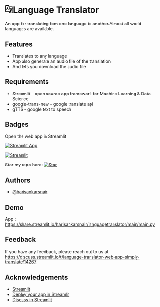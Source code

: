 
# <img src="translator-icon.png" width=5%>Language Translator

An app for translating fom one language to another.Almost all world languages are available.
 
 ## Features
 * Translates to any language
 * App also generate an audio file of the translation
 * And lets  you download the audio file

## Requirements

* Streamlit - open source app framework for Machine Learning & Data Science
* google-trans-new - google translate api
* gTTS - google text to speech

## Badges

Open the web app in Streamlit

[![Streamlit App](https://static.streamlit.io/badges/streamlit_badge_black_white.svg)](https://share.streamlit.io/harisankarsnair/languagetranslator/main/main.py)

 [![Streamlit](https://img.shields.io/badge/Made%20with%20-Streamlit-red)](https://streamlit.io/)
  
  Star my  repo here:
[![Star](https://img.shields.io/github/stars/HarisankarSNair/LanguageTranslator.svg?logo=github&style=social)](https://gitHub.com/HarisankarSNair/LanguageTranslator)
  
 
## Authors

- [@harisankarsnair](https://www.github.com/HarisankarSNair)

  
## Demo

App : https://share.streamlit.io/harisankarsnair/languagetranslator/main/main.py

  
## Feedback

If you have any feedback, please reach out to us at https://discuss.streamlit.io/t/language-translator-web-app-simply-translate/14267

  
## Acknowledgements

 
 - [Streamlit](https://streamlit.io/)
 - [Deploy your app in Streamlit](https://share.streamlit.io/)
 - [Discuss in Streamlit](https://discuss.streamlit.io/)
